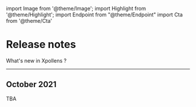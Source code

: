 import Image from '@theme/Image';
import Highlight from '@theme/Highlight';
import Endpoint from "@theme/Endpoint"
import Cta from '@theme/Cta'

# Release notes

What's new in Xpollens ?

---

## October 2021

TBA


